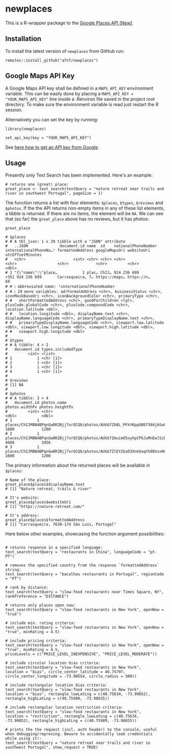 # newplaces

This is a R-wrapper package to the [Google Places API (New)](https://developers.google.com/maps/documentation/places/web-service/op-overview). 


## Installation

To install the latest version of `newplaces` from GitHub run:

```
remotes::install_github("aTnT/newplaces")

```

## Google Maps API Key

A Google Maps API key shall be defined in a `MAPS_API_KEY` environment variable. This can be easily done by placing a `MAPS_API_KEY = "YOUR_MAPS_API_KEY"` line inside a .Renviron file saved in the project root directory. To make sure the environment variable is read just restart the R session. 

Alternatively you can set the key by running:

```
library(newplaces)

set_api_key(key = "YOUR_MAPS_API_KEY")

```

See [here how to get an API key from Google](https://developers.google.com/maps/documentation/embed/get-api-key).



## Usage

Presently only Text Search has been implemented. Here's an example:

```
# returns one (great) place:
great_place <- text_search(textQuery = "nature retreat near trails and river in southwest Portugal", pageSize = 1)

```

The function returns a list with four elements: `$places`, `$types`, `$reviews` and `$photos`. If the the API returns non-empty items in any of these list elements, a tibble is returned. If there are no items, the element will be `NA`. We can see that (so far) the `great_place` above has no reviews, but it has photos:

```
great_place

# $places
# # A tbl_json: 1 x 29 tibble with a "JSON" attribute
#   ..JSON              document.id name  id    nationalPhoneNumber internationalPhoneNu…¹ formattedAddress googleMapsUri websiteUri utcOffsetMinutes
#   <chr>                     <int> <chr> <chr> <chr>               <chr>                  <chr>            <chr>         <chr>                 <dbl>
# 1 "{\"name\":\"place…           1 plac… ChIJ… 924 236 699         +351 924 236 699       Carrasqueira, 7… https://maps… https://n…               60
# # ℹ abbreviated name: ¹​internationalPhoneNumber
# # ℹ 19 more variables: adrFormatAddress <chr>, businessStatus <chr>, iconMaskBaseUri <chr>, iconBackgroundColor <chr>, primaryType <chr>,
# #   shortFormattedAddress <chr>, goodForChildren <lgl>, plusCode.globalCode <chr>, plusCode.compoundCode <chr>, location.latitude <dbl>,
# #   location.longitude <dbl>, displayName.text <chr>, displayName.languageCode <chr>, primaryTypeDisplayName.text <chr>,
# #   primaryTypeDisplayName.languageCode <chr>, viewport.low.latitude <dbl>, viewport.low.longitude <dbl>, viewport.high.latitude <dbl>,
# #   viewport.high.longitude <dbl>
# 
# $types
# # A tibble: 4 × 2
#   document.id types.includedType
#         <int> <list>            
# 1           1 <chr [1]>         
# 2           1 <chr [1]>         
# 3           1 <chr [1]>         
# 4           1 <chr [1]>         
# 
# $reviews
# [1] NA
# 
# $photos
# # A tibble: 3 × 4
#   document.id photos.name                                                                                            photos.widthPx photos.heightPx
#         <int> <chr>                                                                                                           <dbl>           <dbl>
# 1           1 places/ChIJM8N4BPqnGw0R2Bjj7xrQCQ8/photos/AUGGfZkBL_PFkYKppUBEf384jbSwUtiNHUIbJ92izd6Po0pWDQNVXVaHHwX…           1600            1200
# 2           1 places/ChIJM8N4BPqnGw0R2Bjj7xrQCQ8/photos/AUGGfZmuimO5xyhpCPGJuMnEwlScDQx6VELJOBgjCsa80uZMbG8s7nqICHO…           4608            3456
# 3           1 places/ChIJM8N4BPqnGw0R2Bjj7xrQCQ8/photos/AUGGfZlEY2GsD3XnkUaqYh08XxxNCbILpBX87tWWBBol6gOtyftMAPgVc6S…           1600            1200

```

The primary information about the returned places will be available in `$places`:

```
# Name of the place:
great_place$places$displayName.text
# [1] "Nature retreat, trails & river"

# It's website:
great_place$places$websiteUri
# [1] "https://nature-retreat.com/"

# It's address:
great_place$places$formattedAddress
# [1] "Carrasqueira, 7630-174 São Luís, Portugal"

```

Here below other examples, showcasing the function argument possibilities:


```

# returns response in a specified language:
text_search(textQuery = "restaurants in China", languageCode = "pt-PT")

# removes the specified country from the response `formattedAddress` string:
text_search(textQuery = "bacalhau restaurants in Portugal", regionCode = "PT")

# rank by distance:
text_search(textQuery = "slow-food restaurants near Times Square, NY", rankPreference = "DISTANCE")

# returns only places open now:
text_search(textQuery = "slow-food restaurants in New York", openNow = "true")

# include min. rating criteria:
text_search(textQuery = "slow-food restaurants in New York", openNow = "true", minRating = 4.5)

# include pricing criteria:
text_search(textQuery = "slow-food restaurants in New York", openNow = "true", minRating = 4.5,
priceLevels = c("PRICE_LEVEL_INEXPENSIVE", "PRICE_LEVEL_MODERATE"))

# include circular location bias criteria:
text_search(textQuery = "slow-food restaurants in New York",
location = "bias", circle_center_latitude = 40.75797, circle_center_longitude = -73.98554, circle_radius = 500))

# include rectangular location bias criteria:
text_search(textQuery = "slow-food restaurants in New York",
location = "bias", rectangle_lowLatLng = c(40.75634, -73.99052), rectangle_highLatLng = c(40.75989, -73.98035))

# include rectangular location restriction criteria:
text_search(textQuery = "slow-food restaurants in New York",
location = "restriction", rectangle_lowLatLng = c(40.75634, -73.99052), rectangle_highLatLng = c(40.75989, -73.98035))

# prints the the request (incl. auth header) to the console, useful when debugging/reprexing. Beware to accidentally leak credentials while using it!:
text_search(textQuery = "nature retreat near trails and river in southwest Portugal", show_request = TRUE)

```

